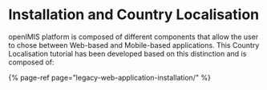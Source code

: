 # Installation and Country Localisation

openIMIS platform is composed of different components that allow the user to chose between Web-based and Mobile-based applications. This Country Localisation tutorial has been developed based on this distinction and is composed of: 

{% page-ref page="legacy-web-application-installation/" %}



